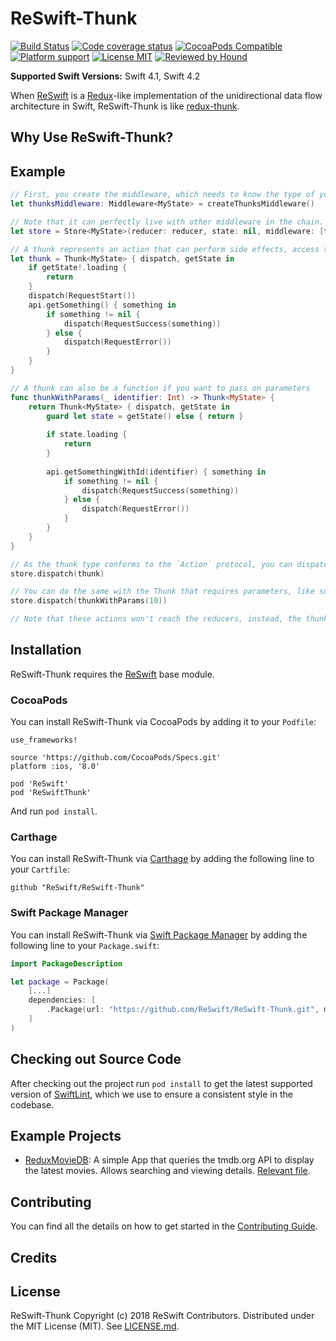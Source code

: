 # ReSwift-Thunk

[![Build Status](https://img.shields.io/travis/ReSwift/ReSwift-Thunk/master.svg?style=flat-square)](https://travis-ci.org/ReSwift/ReSwift-Thunk) [![Code coverage status](https://img.shields.io/codecov/c/github/ReSwift/ReSwift-Thunk.svg?style=flat-square)](http://codecov.io/github/ReSwift/ReSwift-Thunk) [![CocoaPods Compatible](https://img.shields.io/cocoapods/v/ReSwiftThunk.svg?style=flat-square)](https://cocoapods.org/pods/ReSwiftThunk) [![Platform support](https://img.shields.io/badge/platform-ios%20%7C%20osx%20%7C%20tvos%20%7C%20watchos-lightgrey.svg?style=flat-square)](https://github.com/ReSwift/ReSwift-Thunk/blob/master/LICENSE.md) [![License MIT](https://img.shields.io/badge/license-MIT-blue.svg?style=flat-square)](https://github.com/ReSwift/ReSwift-Thunk/blob/master/LICENSE.md) [![Reviewed by Hound](https://img.shields.io/badge/Reviewed_by-Hound-8E64B0.svg?style=flat-square)](https://houndci.com)

**Supported Swift Versions:** Swift 4.1, Swift 4.2

When [ReSwift](https://github.com/ReSwift/ReSwift/) is a [Redux](https://github.com/reactjs/redux)-like implementation of the unidirectional data flow architecture in Swift, ReSwift-Thunk is like [redux-thunk](https://github.com/reduxjs/redux-thunk). 

## Why Use ReSwift-Thunk?

## Example

```swift
// First, you create the middleware, which needs to know the type of your `State`.
let thunksMiddleware: Middleware<MyState> = createThunksMiddleware()

// Note that it can perfectly live with other middleware in the chain.
let store = Store<MyState>(reducer: reducer, state: nil, middleware: [thunksMiddleware])

// A thunk represents an action that can perform side effects, access the current state of the store, and dispatch new actions, as if it were a ReSwift middleware.
let thunk = Thunk<MyState> { dispatch, getState in 
    if getState!.loading {
        return
    }
    dispatch(RequestStart())
    api.getSomething() { something in
        if something != nil {
            dispatch(RequestSuccess(something))
        } else {
            dispatch(RequestError())
        }
    }
}

// A thunk can also be a function if you want to pass on parameters
func thunkWithParams(_ identifier: Int) -> Thunk<MyState> {
    return Thunk<MyState> { dispatch, getState in
        guard let state = getState() else { return }
        
        if state.loading {
            return
        }
        
        api.getSomethingWithId(identifier) { something in
            if something != nil {
                dispatch(RequestSuccess(something))
            } else {
                dispatch(RequestError())
            }
        }
    }
}

// As the thunk type conforms to the `Action` protocol, you can dispatch it as usual, without having to implement an overload of the `dispatch` function inside the ReSwift library.
store.dispatch(thunk)

// You can do the same with the Thunk that requires parameters, like so
store.dispatch(thunkWithParams(10))

// Note that these actions won't reach the reducers, instead, the thunks middleware will catch it and execute its body, producing the desired side effects.
```

## Installation

ReSwift-Thunk requires the [ReSwift](https://github.com/ReSwift/ReSwift/) base module.

### CocoaPods

You can install ReSwift-Thunk via CocoaPods by adding it to your `Podfile`:
```
use_frameworks!

source 'https://github.com/CocoaPods/Specs.git'
platform :ios, '8.0'

pod 'ReSwift'
pod 'ReSwiftThunk'
```

And run `pod install`.

### Carthage

You can install ReSwift-Thunk via [Carthage](https://github.com/Carthage/Carthage) by adding the following line to your `Cartfile`:

```
github "ReSwift/ReSwift-Thunk"
```

### Swift Package Manager

You can install ReSwift-Thunk via [Swift Package Manager](https://swift.org/package-manager/) by adding the following line to your `Package.swift`:

```swift
import PackageDescription

let package = Package(
    [...]
    dependencies: [
        .Package(url: "https://github.com/ReSwift/ReSwift-Thunk.git", majorVersion: XYZ)
    ]
)
```

## Checking out Source Code

After checking out the project run `pod install` to get the latest supported version of [SwiftLint](https://github.com/realm/SwiftLint), which we use to ensure a consistent style in the codebase.

## Example Projects

- [ReduxMovieDB](https://github.com/cardoso/ReduxMovieDB): A simple App that queries the tmdb.org API to display the latest movies. Allows searching and viewing details. [Relevant file](https://github.com/cardoso/ReduxMovieDB/blob/master/ReduxMovieDB/Thunks.swift).

## Contributing

You can find all the details on how to get started in the [Contributing Guide](/CONTRIBUTING.md).

## Credits

## License

ReSwift-Thunk Copyright (c) 2018 ReSwift Contributors. Distributed under the MIT License (MIT). See [LICENSE.md](/CONTRIBUTING.md).
